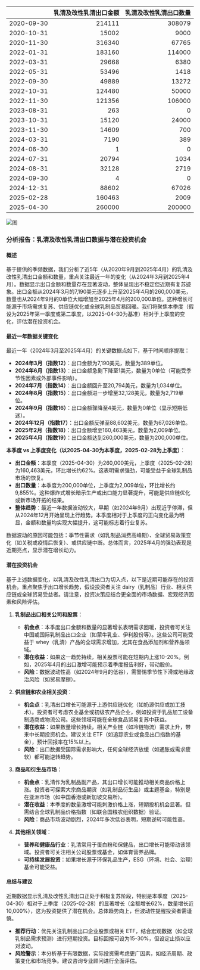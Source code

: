 |            |   乳清及改性乳清出口金额 |   乳清及改性乳清出口数量 |
|:-----------|-------------------------:|-------------------------:|
| 2020-09-30 |                   214111 |                   308079 |
| 2020-10-31 |                    15002 |                     9000 |
| 2020-11-30 |                   316340 |                    67765 |
| 2022-01-31 |                   183160 |                   114000 |
| 2022-03-31 |                    29668 |                     6380 |
| 2022-05-31 |                    53496 |                     1418 |
| 2022-09-30 |                    49889 |                    13272 |
| 2022-10-31 |                   124480 |                    50000 |
| 2022-11-30 |                   121356 |                   106000 |
| 2023-08-31 |                      263 |                        0 |
| 2023-10-31 |                    15120 |                    24000 |
| 2023-11-30 |                    14609 |                      700 |
| 2024-03-31 |                     7190 |                      389 |
| 2024-06-30 |                        1 |                        0 |
| 2024-07-31 |                    20794 |                     1034 |
| 2024-08-31 |                    32128 |                     2719 |
| 2024-09-30 |                        4 |                        0 |
| 2024-12-31 |                    88602 |                    67026 |
| 2025-02-28 |                   160463 |                     2009 |
| 2025-04-30 |                   260000 |                   200000 |

![图](%s_plot.png)

### 分析报告：乳清及改性乳清出口数据与潜在投资机会

#### 概述
基于提供的季频数据，我们分析了近5年（从2020年9月到2025年4月）的乳清及改性乳清出口金额和数量，重点关注最近一年的变化（从2024年3月到2025年4月）。数据显示出口金额和数量存在显著波动，整体呈现出不稳定但近期有复苏迹象。出口金额从2024年3月的7,190美元逐步上升至2025年4月的260,000美元，数量也从2024年9月的0单位大幅增加至2025年4月的200,000单位。这种增长可能源于市场需求复苏、供应链优化或全球乳制品贸易回暖。我们将聚焦本季度（假设为2025年第一季度或第二季度，以2025-04-30为基准）相对于上季度的变化，评估潜在投资机会。

#### 最近一年数据关键变化
最近一年（2024年3月至2025年4月）的关键数据点如下，基于时间顺序提取：

- **2024年3月（指数12）**：出口金额为7,190美元，数量为389单位。
- **2024年6月（指数13）**：出口金额急剧下降至1美元，数量为0单位（可能受季节性因素或外部事件影响）。
- **2024年7月（指数14）**：出口金额回升至20,794美元，数量为1,034单位。
- **2024年8月（指数15）**：出口金额进一步增至32,128美元，数量为2,719单位。
- **2024年9月（指数16）**：出口金额骤降至4美元，数量为0单位（显示短期低迷）。
- **2024年12月（指数17）**：出口金额反弹至88,602美元，数量为67,026单位。
- **2025年2月（指数18）**：出口金额增至160,463美元，数量为2,009单位。
- **2025年4月（指数19）**：出口金额达到260,000美元，数量为200,000单位。

**本季度 vs 上季度变化（以2025-04-30为本季度，2025-02-28为上季度）**：
- **出口金额**：本季度（2025-04-30）为260,000美元，上季度（2025-02-28）为160,463美元，环比增长约62%。这表明需求强劲，可能受益于全球乳制品市场的恢复。
- **出口数量**：本季度为200,000单位，上季度为2,009单位，环比增长约9,855%。这种爆炸式增长暗示生产或出口能力显著提升，可能是供应链优化或新市场开拓的结果。
- **整体趋势**：最近一年数据波动较大，早期（如2024年9月）出现近乎停滞，但从2024年12月开始呈现上行趋势。本季度相对于上季度的正向变化最为明显，金额和数量均实现大幅提升，这可能标志着行业复苏。

数据波动的原因可能包括：季节性需求（如乳制品消费高峰期）、全球贸易政策变化（如关税或疫情后恢复）、或供应链中断。总体而言，2025年4月的强劲表现是近期亮点，显示潜在增长动力。

#### 潜在投资机会
基于上述数据变化，以乳清及改性乳清出口为切入点，以下是近期可能存在的投资机会。重点聚焦于出口增长趋势，假设投资者关注 dairy（乳制品）行业、相关供应链或全球贸易受益者。请注意，投资决策应结合更全面的市场数据、宏观经济因素和风险评估。

1. **乳制品出口相关公司和股票**：
   - **机会点**：本季度出口金额和数量的显著增长表明需求回暖，投资者可关注中国或国际乳制品出口企业（如蒙牛乳业、伊利股份等）。这些公司可能受益于 whey（乳清）产品的全球需求增加，尤其在食品添加剂和营养品领域。
   - **潜在收益**：如果这一趋势持续，相关股票可能在短期内上涨10-20%。例如，2025年4月的出口激增可能预示着季度报告利好，带动股价。
   - **风险**：数据波动性高（如2024年9月的低谷），需警惕季节性下滑或地缘政治风险（如贸易摩擦）。

2. **供应链和农业相关投资**：
   - **机会点**：乳清出口增长可能源于上游供应链优化（如奶源供应或加工技术）。投资者可考虑农业基金或初级农产品企业，例如投资于乳品加工设备制造商或物流公司。这些领域可能在全球食品贸易复苏中获益。
   - **潜在收益**：如果数量增长持续，相关产业链（如冷链物流）需求上升，带来中长期投资机会。建议关注 ETF（如追踪农业或食品出口指数的基金），预计回报率在15%以上。
   - **风险**：出口数据受国际需求影响大，任何全球经济放缓（如通胀或需求疲软）都可能逆转趋势。

3. **商品和衍生品市场**：
   - **机会点**：乳清作为乳制品副产品，其出口增长可能推动相关商品价格上涨。投资者可探索大宗商品期货（如乳制品衍生品）或主题基金，特别是在亚洲市场（如中国香港或新加坡交易所）。
   - **潜在收益**：本季度的数量激增可能刺激价格上涨，短期投机机会显著。但需结合全球乳制品价格指数（如联合国粮农组织数据）验证。
   - **风险**：商品市场波动剧烈，2024年多次低谷表明，短期逆转可能性高。

4. **其他相关领域**：
   - **营养和健康品行业**：乳清常用于蛋白粉和保健品，出口增长可能带动该领域。投资者可关注相关公司股票或基金，如体育营养品牌。
   - **可持续发展投资**：如果增长源于环保乳品生产，ESG（环境、社会、治理）基金可能受益。

#### 总结与建议
近期数据显示乳清及改性乳清出口正处于积极复苏阶段，特别是本季度（2025-04-30）相对于上季度（2025-02-28）的显著增长（金额增长62%，数量增长近10,000%），这为投资提供了潜在机会。总体趋势向上，但波动性提醒投资者需谨慎。

- **推荐行动**：优先关注乳制品出口企业股票或相关 ETF，结合宏观数据（如全球乳制品需求预测）进行短期投资。目标回报可设为15-30%，但设定止损以应对波动。
- **风险警示**：本分析基于有限数据，实际投资需考虑更广因素，如经济周期、政策变化和市场竞争。建议咨询专业顾问进行全面评估。
